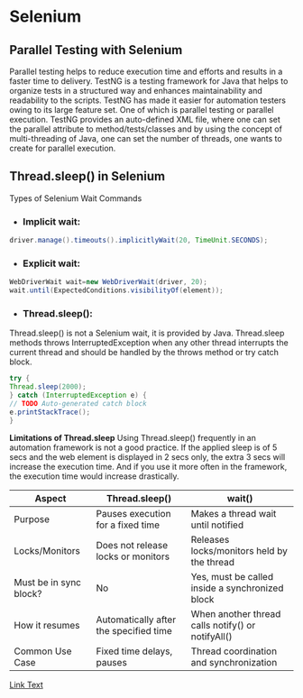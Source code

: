 # Selenium 

## Parallel Testing with Selenium
Parallel testing helps to reduce execution time and efforts and results in a faster time to delivery.
TestNG is a testing framework for Java that helps to organize tests in a structured way and enhances maintainability and readability to the scripts. TestNG has made it easier for automation testers owing to its large feature set. One of which is parallel testing or parallel execution. TestNG provides an auto-defined XML file, where one can set the parallel attribute to method/tests/classes and by using the concept of multi-threading of Java, one can set the number of threads, one wants to create for parallel execution.

## Thread.sleep() in Selenium
Types of Selenium Wait Commands

- ### Implicit wait: ### 
```java
driver.manage().timeouts().implicitlyWait(20, TimeUnit.SECONDS);
```

- ### Explicit wait: ###
```java
WebDriverWait wait=new WebDriverWait(driver, 20);
wait.until(ExpectedConditions.visibilityOf(element));
```

- ### Thread.sleep(): ###
Thread.sleep() is not a Selenium wait, it is provided by Java.
Thread.sleep methods throws InterruptedException when any other thread interrupts the current thread and should be handled by the throws method or try catch block.
```java
try {
Thread.sleep(2000);
} catch (InterruptedException e) {
// TODO Auto-generated catch block
e.printStackTrace();
}
```
**Limitations of Thread.sleep**
Using Thread.sleep() frequently in an automation framework is not a good practice. If the applied sleep is of 5 secs and the web element is displayed in 2 secs only, the extra 3 secs will increase the execution time. And if you use it more often in the framework, the execution time would increase drastically.


|Aspect	| Thread.sleep()	| wait()                                            |
|---------------|---------------|---------------------------------------------------|
| Purpose |	Pauses execution for a fixed time	| Makes a thread wait until notified                |
| Locks/Monitors |	Does not release locks or monitors	| Releases locks/monitors held by the thread        |
| Must be in sync block? |	No	| Yes, must be called inside a synchronized block   |
| How it resumes	|Automatically after the specified time	| When another thread calls notify() or notifyAll() |
| Common Use Case	|Fixed time delays, pauses	| Thread coordination and synchronization           |

[Link Text](https://example.com)




